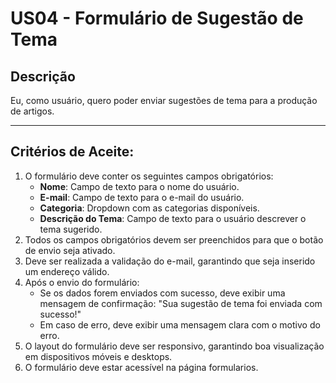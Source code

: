 # US04 - Formulário de Sugestão de Tema

## Descrição
Eu, como usuário, quero poder enviar sugestões de tema para a produção de artigos.

---

## Critérios de Aceite:
1. O formulário deve conter os seguintes campos obrigatórios:
   - **Nome**: Campo de texto para o nome do usuário.
   - **E-mail**: Campo de texto para o e-mail do usuário.
   - **Categoria**: Dropdown com as categorias disponíveis.
   - **Descrição do Tema**: Campo de texto para o usuário descrever o tema sugerido.
2. Todos os campos obrigatórios devem ser preenchidos para que o botão de envio seja ativado.
3. Deve ser realizada a validação do e-mail, garantindo que seja inserido um endereço válido.
4. Após o envio do formulário:
   - Se os dados forem enviados com sucesso, deve exibir uma mensagem de confirmação: "Sua sugestão de tema foi enviada com sucesso!"
   - Em caso de erro, deve exibir uma mensagem clara com o motivo do erro.
5. O layout do formulário deve ser responsivo, garantindo boa visualização em dispositivos móveis e desktops.
6. O formulário deve estar acessível na página formularios.
